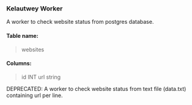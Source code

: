 ### Kelautwey Worker
A worker to check website status from postgres database.

#### Table name: 
> websites

#### Columns: 
> id INT 
> url string


DEPRECATED: A worker to check website status from text file (data.txt) containing url per line.



